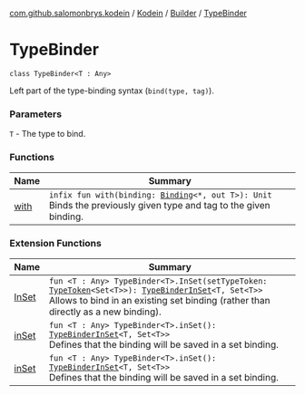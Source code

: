 [com.github.salomonbrys.kodein](../../../index.md) / [Kodein](../../index.md) / [Builder](../index.md) / [TypeBinder](.)

# TypeBinder

`class TypeBinder<T : Any>`

Left part of the type-binding syntax (`bind(type, tag)`).

### Parameters

`T` - The type to bind.

### Functions

| Name | Summary |
|---|---|
| [with](with.md) | `infix fun with(binding: `[`Binding`](../../../../com.github.salomonbrys.kodein.bindings/-binding/index.md)`<*, out T>): Unit`<br>Binds the previously given type and tag to the given binding. |

### Extension Functions

| Name | Summary |
|---|---|
| [InSet](../../../../com.github.salomonbrys.kodein.bindings/-in-set.md) | `fun <T : Any> TypeBinder<T>.InSet(setTypeToken: `[`TypeToken`](../../../-type-token/index.md)`<Set<T>>): `[`TypeBinderInSet`](../../../../com.github.salomonbrys.kodein.bindings/-type-binder-in-set/index.md)`<T, Set<T>>`<br>Allows to bind in an existing set binding (rather than directly as a new binding). |
| [inSet](../../../in-set.md) | `fun <T : Any> TypeBinder<T>.inSet(): `[`TypeBinderInSet`](../../../../com.github.salomonbrys.kodein.bindings/-type-binder-in-set/index.md)`<T, Set<T>>`<br>Defines that the binding will be saved in a set binding. |
| [inSet](../../../../com.github.salomonbrys.kodein.erased/in-set.md) | `fun <T : Any> TypeBinder<T>.inSet(): `[`TypeBinderInSet`](../../../../com.github.salomonbrys.kodein.bindings/-type-binder-in-set/index.md)`<T, Set<T>>`<br>Defines that the binding will be saved in a set binding. |
